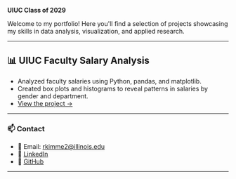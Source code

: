 <link rel="stylesheet" type="text/css" href="style.css">

**UIUC Class of 2029**

Welcome to my portfolio! Here you'll find a selection of projects showcasing my skills in data analysis, visualization, and applied research.

---

## 📊 UIUC Faculty Salary Analysis
- Analyzed faculty salaries using Python, pandas, and matplotlib.
- Created box plots and histograms to reveal patterns in salaries by gender and department.
- [View the project →](https://github.com/yourusername/salary-analysis)

---

### 📫 Contact
- 📧 Email: rkimme2@illinois.edu
- 💼 [LinkedIn](https://linkedin.com/in/rosskimme)  
- 🐙 [GitHub](https://github.com/SS0R)

---
